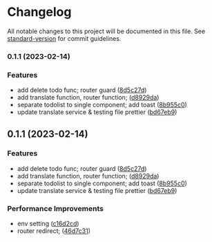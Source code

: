 # Changelog

All notable changes to this project will be documented in this file. See [standard-version](https://github.com/conventional-changelog/standard-version) for commit guidelines.

### 0.1.1 (2023-02-14)


### Features

* add delete todo func; router guard ([8d5c27d](https://github.com/elle-n-lu/todo/commit/8d5c27dbe12adf6a8b3753477ae8fcc50685b45c))
* add translate function, router function; ([d8929da](https://github.com/elle-n-lu/todo/commit/d8929da87f3614f34ec464170cb2e4e1306edd63))
* separate todolist to single component; add toast ([8b955c0](https://github.com/elle-n-lu/todo/commit/8b955c03922aae7b6bc9a02865db803ee2073b4d))
* update translate service & testing file prettier ([bd67eb9](https://github.com/elle-n-lu/todo/commit/bd67eb9bdfdea268091a1c18008efc17e326630d))

## 0.1.1 (2023-02-14)


### Features

* add delete todo func; router guard ([8d5c27d](https://github.com/elle-n-lu/todo/commit/8d5c27dbe12adf6a8b3753477ae8fcc50685b45c))
* add translate function, router function; ([d8929da](https://github.com/elle-n-lu/todo/commit/d8929da87f3614f34ec464170cb2e4e1306edd63))
* separate todolist to single component; add toast ([8b955c0](https://github.com/elle-n-lu/todo/commit/8b955c03922aae7b6bc9a02865db803ee2073b4d))
* update translate service & testing file prettier ([bd67eb9](https://github.com/elle-n-lu/todo/commit/bd67eb9bdfdea268091a1c18008efc17e326630d))


### Performance Improvements

* env setting ([c16d2cd](https://github.com/elle-n-lu/todo/commit/c16d2cd750c62108c565145ecf6a428f93856e75))
* router redirect; ([46d7c31](https://github.com/elle-n-lu/todo/commit/46d7c312779525e1c260ca0b7126d15a37ccd160))
